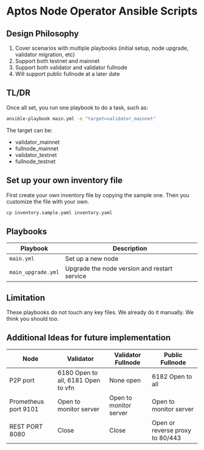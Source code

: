 # Aptos Node Operator Ansible Scripts

## Design Philosophy

1. Cover scenarios with multiple playbooks (initial setup, node upgrade, validator migration, etc)
2. Support both testnet and mainnet
3. Support both validator and validator fullnode
4. Will support public fullnode at a later date

## TL/DR

Once all set, you run one playbook to do a task, such as:

```bash
ansible-playbook main.yml -e "target=validator_mainnet"
```

The target can be:

- validator_mainnet
- fullnode_mainnet
- validator_testnet
- fullnode_testnet

## Set up your own inventory file

First create your own inventory file by copying the sample one. Then you customize the file with your own.

```bash
cp inventory.sample.yaml inventory.yaml
```

## Playbooks

| Playbook           | Description                                  |
| ------------------ | -------------------------------------------- |
| `main.yml`         | Set up a new node                            |
| `main_upgrade.yml` | Upgrade the node version and restart service |

## Limitation

These playbooks do not touch any key files. We already do it manually. We think you should too.

## Additional Ideas for future implementation

| Node                 | Validator                          | Validator Fullnode     | Public Fullnode                 |
| -------------------- | ---------------------------------- | ---------------------- | ------------------------------- |
| P2P port             | 6180 Open to all, 6181 Open to vfn | None open              | 6182 Open to all                |
| Prometheus port 9101 | Open to monitor server             | Open to monitor server | Open to monitor server          |
| REST PORT 8080       | Close                              | Close                  | Open or reverse proxy to 80/443 |
